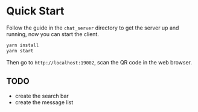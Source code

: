 # Quick Start

Follow the guide in the `chat_server` directory to get the server up and running, now you can start the client.

```bash
yarn install
yarn start
```

Then go to `http://localhost:19002`, scan the QR code in the web browser.

## TODO

- create the search bar
- create the message list
